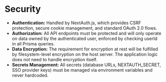 # **Security**

* **Authentication:** Handled by NextAuth.js, which provides CSRF protection, secure cookie management, and standard OAuth 2.0 flows.
* **Authorization:** All API endpoints must be protected and will only operate on data owned by the authenticated user, enforced by checking userId in all Prisma queries.
* **Data Encryption:** The requirement for encryption at rest will be fulfilled by filesystem-level encryption on the host server. The application logic does not need to handle encryption itself.
* **Secrets Management:** All secrets (database URLs, NEXTAUTH\_SECRET, SSO provider keys) must be managed via environment variables and never hardcoded.
